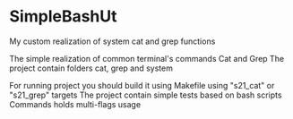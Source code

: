 # SimpleBashUt
My custom realization of system cat and grep functions

The simple realization of common terminal's commands Cat and Grep
The project contain folders cat, grep and system

For running project you should build it using Makefile using "s21_cat" or "s21_grep" targets
The project contain simple tests based on bash scripts
Commands holds multi-flags usage
